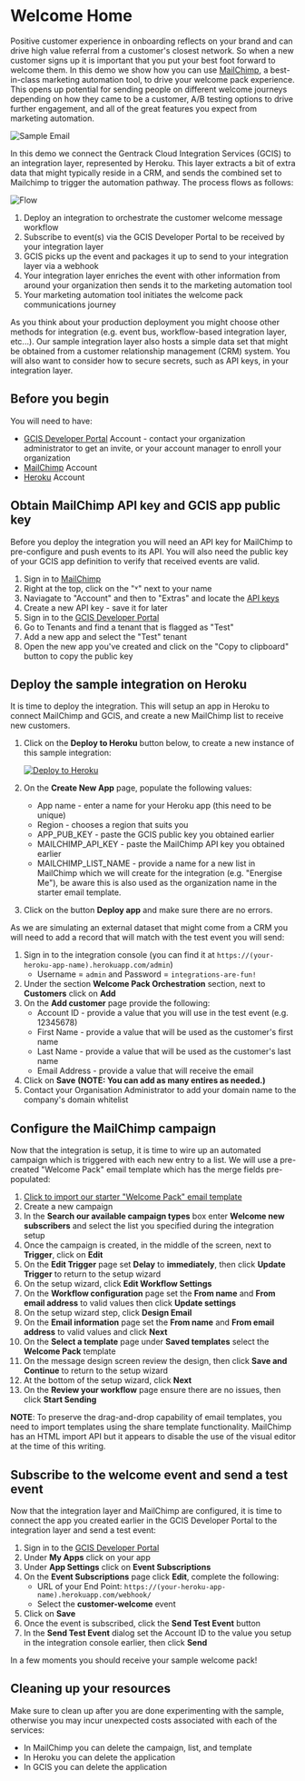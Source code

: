 # Welcome Home

Positive customer experience in onboarding reflects on your brand and can drive high value referral from a customer's closest network. So when a new customer signs up it is important that you put your best foot forward to welcome them. In this demo we show how you can use [MailChimp](https://mailchimp.com/), a best-in-class marketing automation tool, to drive your welcome pack experience. This opens up potential for sending people on different welcome journeys depending on how they came to be a customer, A/B testing options to drive further engagement, and all of the great features you expect from marketing automation.

![Sample Email](sample-email.png)

In this demo we connect the Gentrack Cloud Integration Services (GCIS) to an integration layer, represented by Heroku. This layer extracts a bit of extra data that might typically reside in a CRM, and sends the combined set to Mailchimp to trigger the automation pathway. The process flows as follows:

![Flow](flow.png)

1. Deploy an integration to orchestrate the customer welcome message workflow
2. Subscribe to event(s) via the GCIS Developer Portal to be received by your integration layer
3. GCIS picks up the event and packages it up to send to your integration layer via a webhook
4. Your integration layer enriches the event with other information from around your organization then sends it to the marketing automation tool
5. Your marketing automation tool initiates the welcome pack communications journey

As you think about your production deployment you might choose other methods for integration (e.g. event bus, workflow-based integration layer, etc...). Our sample integration layer also hosts a simple data set that might be obtained from a customer relationship management (CRM) system. You will also want to consider how to secure secrets, such as API keys, in your integration layer.

## Before you begin

You will need to have:

* [GCIS Developer Portal](https://portal.integration.gentrack.cloud/) Account - contact your organization administrator to get an invite, or your account manager to enroll your organization
* [MailChimp](https://mailchimp.com/) Account
* [Heroku](https://www.heroku.com/) Account

## Obtain MailChimp API key and GCIS app public key

Before you deploy the integration you will need an API key for MailChimp to pre-configure and push events to its API. You will also need the public key of your GCIS app definition to verify that received events are valid.

1. Sign in to [MailChimp](https://admin.mailchimp.com/)
2. Right at the top, click on the "˅" next to your name
3. Naviagate to "Account" and then to "Extras" and locate the [API keys](https://admin.mailchimp.com/account/api/)
4. Create a new API key - save it for later
5. Sign in to the [GCIS Developer Portal](https://portal.integration.gentrack.cloud/)
6. Go to Tenants and find a tenant that is flagged as "Test"
7. Add a new app and select the "Test" tenant
8. Open the new app you've created and click on the "Copy to clipboard" button to copy the public key

## Deploy the sample integration on Heroku

It is time to deploy the integration. This will setup an app in Heroku to connect MailChimp and GCIS, and create a new MailChimp list to receive new customers.

1. Click on the **Deploy to Heroku** button below, to create a new instance of this sample integration:

    [![Deploy to Heroku](https://www.herokucdn.com/deploy/button.png)](https://heroku.com/deploy?template=https://github.com/Gentrack/gcis-demo-welcome-home)
2. On the __Create New App__ page, populate the following values:
    * App name - enter a name for your Heroku app (this need to be unique)
    * Region - chooses a region that suits you
    * APP_PUB_KEY           - paste the GCIS public key you obtained earlier
    * MAILCHIMP_API_KEY     - paste the MailChimp API key you obtained earlier
    * MAILCHIMP_LIST_NAME   - provide a name for a new list in MailChimp which we will create for the integration 
                              (e.g. "Energise Me"), be aware this is also used as the organization name 
                              in the starter email template.
3.  Click on the button **Deploy app** and make sure there are no errors.

As we are simulating an external dataset that might come from a CRM you will need to add a record that will match with the test event you will send:
1. Sign in to the integration console (you can find it at `https://(your-heroku-app-name).herokuapp.com/admin`) 
   *  Username = `admin` and Password = `integrations-are-fun!`
2. Under the section **Welcome Pack Orchestration** section, next to **Customers** click on **Add**
3. On the **Add customer** page provide the following:
   * Account ID    - provide a value that you will use in the test event (e.g. 12345678)
   * First Name    - provide a value that will be used as the customer's first name
   * Last Name     - provide a value that will be used as the customer's last name
   * Email Address - provide a value that will receive the email
4.  Click on **Save** **(NOTE:  You can add as many entires as needed.)**
5.  Contact your Organisation Administrator to add your domain name to the company's domain whitelist

## Configure the MailChimp campaign

Now that the integration is setup, it is time to wire up an automated campaign which is triggered with each new entry to a list. We will use a pre-created "Welcome Pack" email template which has the merge fields pre-populated:

1. [Click to import our starter "Welcome Pack" email template](https://admin.mailchimp.com/templates/share?id=90164641_cdfd77dd092f71ce6ef6_us17)
2. Create a new campaign
3. In the **Search our available campaign types** box enter **Welcome new subscribers** and select the list you specified during the integration setup
4. Once the campaign is created, in the middle of the screen, next to **Trigger**, click on **Edit**
5. On the **Edit Trigger** page set **Delay** to **immediately**, then click **Update Trigger** to return to the setup wizard
6. On the setup wizard, click **Edit Workflow Settings**
7. On the **Workflow configuration** page set the **From name** and **From email address** to valid values then click **Update settings**
8. On the setup wizard step, click **Design Email**
9. On the **Email information** page set the **From name** and **From email address** to valid values and click **Next**
10. On the **Select a template** page under **Saved templates** select the **Welcome Pack** template
11. On the message design screen review the design, then click **Save and Continue** to return to the setup wizard
12. At the bottom of the setup wizard, click **Next**
13. On the **Review your workflow** page ensure there are no issues, then click **Start Sending**

**NOTE**: To preserve the drag-and-drop capability of email templates, you need to import templates using the share template functionality. MailChimp has an HTML import API but it appears to disable the use of the visual editor at the time of this writing.

## Subscribe to the welcome event and send a test event

Now that the integration layer and MailChimp are configured, it is time to connect the app you created earlier in the GCIS Developer Portal to the integration layer and send a test event:

1. Sign in to the [GCIS Developer Portal](https://portal.integration.gentrack.cloud/)
2. Under **My Apps** click on your app
3. Under **App Settings** click on **Event Subscriptions**
4. On the **Event Subscriptions** page click **Edit**, complete the following:
    * URL of your End Point: `https://(your-heroku-app-name).herokuapp.com/webhook/`
    * Select the **customer-welcome** event
5.  Click on **Save**
6. Once the event is subscribed, click the **Send Test Event** button
7. In the **Send Test Event** dialog set the Account ID to the value you setup in the integration console earlier, then click **Send**

In a few moments you should receive your sample welcome pack!

## Cleaning up your resources

Make sure to clean up after you are done experimenting with the sample, otherwise you may incur unexpected costs associated with each of the services:

* In MailChimp you can delete the campaign, list, and template
* In Heroku you can delete the application
* In GCIS you can delete the application
